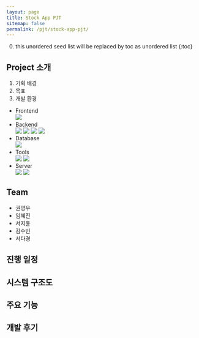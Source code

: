 ```yaml
---
layout: page
title: Stock App PJT
sitemap: false
permalink: /pjt/stock-app-pjt/
---
```

0. this unordered seed list will be replaced by toc as unordered list
{:toc}

## Project 소개
1. 기획 배경
2. 목표
3. 개발 환경
  - Frontend  
    <img src="https://img.shields.io/badge/Android Studio-3DDC84?style=flat&logo=AndroidStudio&logoColor=white">
  - Backend  
    <img src="https://img.shields.io/badge/Spring Boot-6DB33F?style=flat&logo=SpringBoot&logoColor=white"> <img src="https://img.shields.io/badge/Eclipse IDE-2C2255?style=flat&logo=EclipseIDE&logoColor=white"> <img src="https://img.shields.io/badge/Java8-007396?style=flat&logo=Java&logoColor=white"> <img src="https://img.shields.io/badge/Gradle-02303A?style=flat&logo=Gradle&logoColor=white">
  - Database  
    <img src="https://img.shields.io/badge/MySQL-4479A1?style=flat&logo=mysql&logoColor=white">
  - Tools  
    <img src="https://img.shields.io/badge/Notion-000000?style=flat&logo=Notion&logoColor=white"> <img src="https://img.shields.io/badge/GitHub-181717?style=flat&logo=GitHub&logoColor=white">
  - Server  
    <img src="https://img.shields.io/badge/Amazon EC2-FF9900?style=flat&logo=AmazonEC2&logoColor=white"> <img src="https://img.shields.io/badge/Windows-0078D6?style=flat&logo=Windows&logoColor=white">

## Team
- 권영우
- 임혜진
- 서지윤
- 김수빈
- 서다경

## 진행 일정

## 시스템 구조도

## 주요 기능

## 개발 후기
